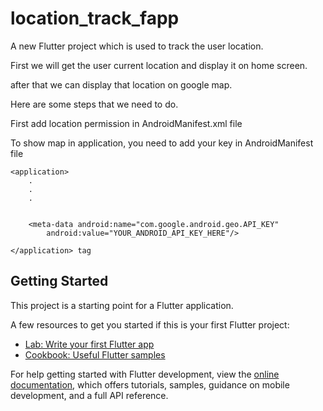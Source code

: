 # location_track_fapp

A new Flutter project which is used to track the user location.

First we will get the user current location and display it on home screen.

after that we can display that location on google map.


Here are some steps that we need to do.

First add location permission in AndroidManifest.xml file

   <uses-permission android:name="android.permission.ACCESS_FINE_LOCATION"/>


To show map in application, you need to add your key in AndroidManifest file  

    <application>  
        .
        .
        .  


        <meta-data android:name="com.google.android.geo.API_KEY"
            android:value="YOUR_ANDROID_API_KEY_HERE"/>

    </application> tag






## Getting Started

This project is a starting point for a Flutter application.

A few resources to get you started if this is your first Flutter project:

- [Lab: Write your first Flutter app](https://docs.flutter.dev/get-started/codelab)
- [Cookbook: Useful Flutter samples](https://docs.flutter.dev/cookbook)

For help getting started with Flutter development, view the
[online documentation](https://docs.flutter.dev/), which offers tutorials,
samples, guidance on mobile development, and a full API reference.
